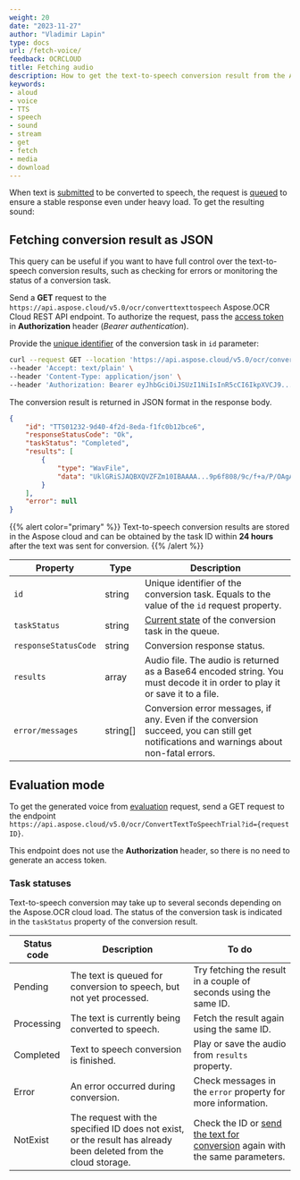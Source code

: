 ```yaml
---
weight: 20
date: "2023-11-27"
author: "Vladimir Lapin"
type: docs
url: /fetch-voice/
feedback: OCRCLOUD
title: Fetching audio
description: How to get the text-to-speech conversion result from the Aspose.OCR Cloud queue.
keywords:
- aloud
- voice
- TTS
- speech
- sound
- stream
- get
- fetch
- media
- download
---
```


When text is [submitted](/ocr/send-text-to-speech/) to be converted to speech, the request is [queued](/ocr/recognition-workflow/) to ensure a stable response even under heavy load. To get the resulting sound:

## Fetching conversion result as JSON

This query can be useful if you want to have full control over the text-to-speech conversion results, such as checking for errors or monitoring the status of a conversion task.

Send a **GET** request to the `https://api.aspose.cloud/v5.0/ocr/converttexttospeech` Aspose.OCR Cloud REST API endpoint. To authorize the request, pass the [access token](/ocr/authorization/) in **Authorization** header (_Bearer authentication_).

Provide the [unique identifier](/ocr/send-text-to-speech/#return-value) of the conversion task in `id` parameter:

```bash
curl --request GET --location 'https://api.aspose.cloud/v5.0/ocr/converttexttospeech?id=TTS01232-9d40-4f2d-8eda-f1fc0b12bce6' \
--header 'Accept: text/plain' \
--header 'Content-Type: application/json' \
--header 'Authorization: Bearer eyJhbGciOiJSUzI1NiIsInR5cCI6IkpXVCJ9...DpisWjfwe5RsfNCQ9Uh7Ig' \
```

The conversion result is returned in JSON format in the response body.

```json
{
	"id": "TTS01232-9d40-4f2d-8eda-f1fc0b12bce6",
	"responseStatusCode": "Ok",
	"taskStatus": "Completed",
	"results": [
		{
			"type": "WavFile",
			"data": "UklGRiSJAQBXQVZFZm10IBAAAA...9p6f808/9c/f+a/P/OAgA="
		}
	],
	"error": null
}
```

{{% alert color="primary" %}}
Text-to-speech conversion results are stored in the Aspose cloud and can be obtained by the task ID within **24 hours** after the text was sent for conversion.
{{% /alert %}}

Property | Type | Description
--------- | ---- | -----------
`id` | string | Unique identifier of the conversion task. Equals to the value of the `id` request property.
`taskStatus` | string | [Current state](#task-statuses) of the conversion task in the queue.
`responseStatusCode` | string | Conversion response status.
`results` | array | Audio file. The audio is returned as a Base64 encoded string. You must decode it in order to play it or save it to a file.
`error/messages` | string[] | Conversion error messages, if any. Even if the conversion succeed, you can still get notifications and warnings about non-fatal errors.

## Evaluation mode

To get the generated voice from [evaluation](/ocr/send-text-to-speech/#evaluation-mode) request, send a GET request to the endpoint `https://api.aspose.cloud/v5.0/ocr/ConvertTextToSpeechTrial?id={request ID}`.

This endpoint does not use the **Authorization** header, so there is no need to generate an access token.

### Task statuses

Text-to-speech conversion may take up to several seconds depending on the Aspose.OCR cloud load. The status of the conversion task is indicated in the `taskStatus` property of the conversion result.

Status code | Description | To do
----------- | ----------- | ------
Pending | The text is queued for conversion to speech, but not yet processed. | Try fetching the result in a couple of seconds using the same ID.
Processing | The text is currently being converted to speech. | Fetch the result again using the same ID.
Completed | Text to speech conversion is finished. | Play or save the audio from `results` property.
Error | An error occurred during conversion. | Check messages in the `error` property for more information.
NotExist | The request with the specified ID does not exist, or the result has already been deleted from the cloud storage. | Check the ID or [send the text for conversion](/ocr/send-text-to-speech/) again with the same parameters.
